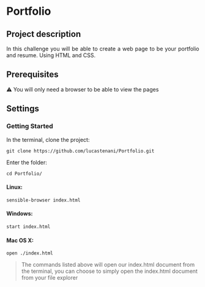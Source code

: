 # Portfolio

## Project description

<p align="justify">
  In this challenge you will be able to create a web page to be your portfolio and resume. Using HTML and CSS.
</p>

## Prerequisites

:warning: You will only need a browser to be able to view the pages

## Settings

### Getting Started

In the terminal, clone the project:

```
git clone https://github.com/lucastenani/Portfolio.git
```

Enter the folder:

```
cd Portfolio/
```

#### Linux:

```
sensible-browser index.html
```

#### Windows:

```
start index.html
```

#### Mac OS X:

```
open ./index.html
```

> The commands listed above will open our index.html document from the terminal, you can choose to simply open the index.html document from your file explorer
